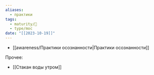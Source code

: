 ```yaml
---
aliases:
  - практики
tags:
  - maturity/🌱
  - type/moc
date: "[[2023-10-19]]"
---
```

- [[awareness/Практики осознанности|Практики осознанности]]

Прочее:
- [[Стакан воды утром]]